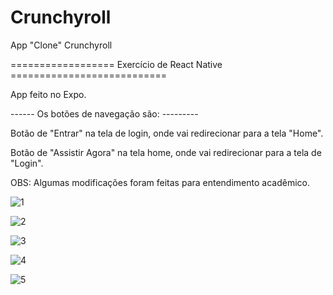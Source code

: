 # Crunchyroll
App "Clone" Crunchyroll

================== Exercício de React Native ===========================

App feito no Expo.

------ Os botões de navegação são: ---------

Botão de "Entrar" na tela de login, onde vai redirecionar para a tela "Home".

Botão de "Assistir Agora" na tela home, onde vai redirecionar para a tela de "Login".


OBS: Algumas modificações foram feitas para entendimento acadêmico.

![1](https://user-images.githubusercontent.com/89466425/145721974-f25e871e-2ad8-4b9b-975c-0ff1db286200.png)

![2](https://user-images.githubusercontent.com/89466425/145721977-402e0494-49f8-4ece-b9f3-21591fecb037.png)

![3](https://user-images.githubusercontent.com/89466425/145721979-83c0bd02-c91c-4987-89c2-3e2a9aaa4de7.png)

![4](https://user-images.githubusercontent.com/89466425/145721980-af9e06c9-9c67-48c9-ab2f-68897b7e64d0.png)

![5](https://user-images.githubusercontent.com/89466425/145721981-40298557-53b7-48e2-a165-a33ef5362369.png)

